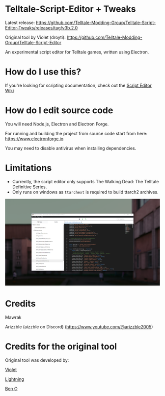 # Telltale-Script-Editor + Tweaks

Latest release: https://github.com/Telltale-Modding-Group/Telltale-Script-Editor-Tweaks/releases/tag/v3b.2.0

Original tool by Violet (droyti): https://github.com/Telltale-Modding-Group/Telltale-Script-Editor

An experimental script editor for Telltale games, written using Electron.

# How do I use this?

If you're looking for scripting documentation, check out the [Script Editor Wiki](https://github.com/Telltale-Modding-Group/Telltale-Script-Editor/wiki)

# How do I edit source code

You will need Node.js, Electron and Electron Forge.

For running and building the project from source code start from here: https://www.electronforge.io

You may need to disable antivirus when installing dependencies.

# Limitations

- Currently, the script editor only supports The Walking Dead: The Telltale Definitive Series.
- Only runs on windows as `ttarchext` is required to build ttarch2 archives.

![Editor Window](/marketing/scripteditor.png?raw=true)

# Credits

Mawrak

Arizzble
(aizzble on Discord)
(https://www.youtube.com/@arizzble2005)

# Credits for the original tool

Original tool was developed by: 

[Violet](https://github.com/droyti)

[Lightning](https://twitter.com/nekoblitz_)

[Ben O](https://github.com/bigbeno37)
